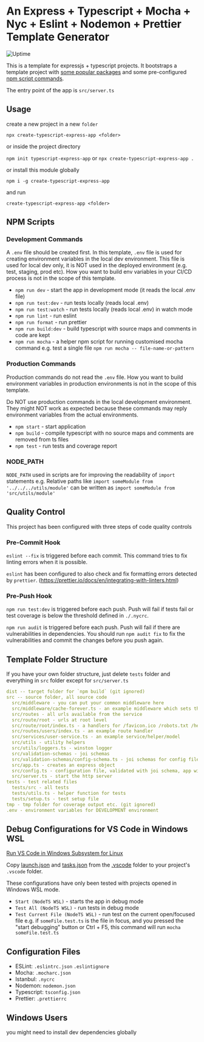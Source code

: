 # An Express + Typescript + Mocha + Nyc + Eslint + Nodemon + Prettier Template Generator


![Uptime](https://status.mgerullis.com/api/badge/1/uptime?style=flat-square)

This is a template for expressjs + typescript projects. It bootstraps a template project with [some popular packages](#Configuration-Files) and some pre-configured [npm script commands](#NPM-Scripts).

The entry point of the app is `src/server.ts`

## Usage

create a new project in a new `folder`

`npx create-typescript-express-app <folder>`

or inside the project directory

`npm init typescript-express-app` or `npx create-typescript-express-app .`

or install this module globally

`npm i -g create-typescript-express-app`

and run

`create-typescript-express-app <folder>`

## NPM Scripts

### Development Commands

A `.env` file should be created first. In this template, `.env` file is used for creating environment variables in the local dev environment. This file is used for local dev only, it is NOT used in the deployed environment (e.g. test, staging, prod etc). How you want to build env variables in your CI/CD process is not in the scope of this template.

- `npm run dev` - start the app in development mode (it reads the local .env file)
- `npm run test:dev` - run tests locally (reads local .env)
- `npm run test:watch` - run tests locally (reads local .env) in watch mode
- `npm run lint` - run eslint
- `npm run format` - run prettier
- `npm run build:dev` - build typescript with source maps and comments in code are kept
- `npm run mocha` - a helper npm script for running customised mocha command e.g. test a single file `npm run mocha -- file-name-or-pattern`

### Production Commands

Production commands do not read the `.env` file. How you want to build environment variables in production environments is not in the scope of this template.

Do NOT use production commands in the local development environment. They might NOT work as expected because these commands may reply environment variables from the actual environments.

- `npm start` - start application
- `npm build` - compile typescript with no source maps and comments are removed from ts files
- `npm test` - run tests and coverage report

### NODE_PATH

`NODE_PATH` used in scripts are for improving the readability of `import` statements e.g. Relative paths like `import someModule from '../../../utils/module'` can be written as `import someModule from 'src/utils/module'`

## Quality Control

This project has been configured with three steps of code quality controls

### Pre-Commit Hook

`eslint --fix` is triggered before each commit. This command tries to fix linting errors when it is possible.

`eslint` has been configured to also check and fix formatting errors detected by `prettier`. (https://prettier.io/docs/en/integrating-with-linters.html)

### Pre-Push Hook

`npm run test:dev` is triggered before each push. Push will fail if tests fail or test coverage is below the threshold defined in `./.nycrc`.

`npm run audit` is triggered before each push. Push will fail if there are vulnerabilities in dependencies. You should run `npm audit fix` to fix the vulnerabilities and commit the changes before you push again.

## Template Folder Structure

If you have your own folder structure, just delete `tests` folder and everything in `src` folder except for `src/server.ts`

```yaml
dist -- target folder for `npm build` (git ignored)
src -- source folder, all source code
  src/middleware - you can put your common middleware here
  src/middleware/cache-forever.ts - an example middleware which sets the Cache-Control header
  src/routes - all urls available from the service
  src/route/root - urls at root level
  src/route/root/index.ts - a handlers for /favicon.ico /robots.txt /health-check endpoints
  src/routes/users/index.ts - an example route handler
  src/services/user-service.ts - an example service/helper/model
  src/utils - utility helpers
  src/utils/loggers.ts - winston logger
  src/validation-schemas - joi schemas
  src/validation-schemas/config-schema.ts - joi schemas for config file
  src/app.ts - creates an express object
  src/config.ts - configuration file, validated with joi schema, app will fail to start if config is invalid
  src/server.ts - start the http server
tests - test related files
  tests/src - all tests
  tests/utils.ts - helper function for tests
  tests/setup.ts - test setup file
tmp - tmp folder for coverage output etc. (git ignored)
.env - environment variables for DEVELOPMENT environment
```

## Debug Configurations for VS Code in Windows WSL

[Run VS Code in Windows Subsystem for Linux](https://code.visualstudio.com/remote-tutorials/wsl/run-in-wsl)

Copy [launch.json](.vscode/launch.json) and [tasks.json](.vscode/tasks.json) from the [.vscode](.vscode) folder to your project's `.vscode` folder.

These configurations have only been tested with projects opened in Windows WSL mode.

- `Start (NodeTS WSL)` - starts the app in debug mode
- `Test All (NodeTS WSL)` - run tests in debug mode
- `Test Current File (NodeTS WSL)` - run test on the current open/focused file e.g. if `someFile.test.ts` is the file in focus, and you pressed the "start debugging" button or Ctrl + F5, this command will run `mocha someFile.test.ts`

## Configuration Files

- ESLint: `.eslintrc.json` `.eslintignore`
- Mocha: `.mocharc.json`
- Istanbul: `.nycrc`
- Nodemon: `nodemon.json`
- Typescript: `tsconfig.json`
- Prettier: `.prettierrc`

## Windows Users

you might need to install dev dependencies globally
